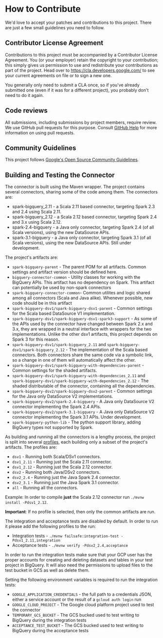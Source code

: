 # How to Contribute

We'd love to accept your patches and contributions to this project. There are
just a few small guidelines you need to follow.

## Contributor License Agreement

Contributions to this project must be accompanied by a Contributor License
Agreement. You (or your employer) retain the copyright to your contribution;
this simply gives us permission to use and redistribute your contributions as
part of the project. Head over to <https://cla.developers.google.com/> to see
your current agreements on file or to sign a new one.

You generally only need to submit a CLA once, so if you've already submitted one
(even if it was for a different project), you probably don't need to do it
again.

## Code reviews

All submissions, including submissions by project members, require review. We
use GitHub pull requests for this purpose. Consult
[GitHub Help](https://help.github.com/articles/about-pull-requests/) for more
information on using pull requests.

## Community Guidelines

This project follows [Google's Open Source Community
Guidelines](https://opensource.google.com/conduct/).

## Building and Testing the Connector

The connector is built using the Maven wrapper. The project contains several
connectors, sharing some of the code among them. The connectors are:
* spark-bigquery_2.11 - a Scala 2.11 based connector, targeting Spark 2.3 and
  2.4 using Scala 2.11.
* spark-bigquery_2.12 - a Scala 2.12 based connector, targeting Spark 2.4 and
  3.x using Scala 2.12.
* spark-2.4-bigquery - a Java only connector, targeting Spark 2.4 (of all
  Scala versions), using the new DataSource APIs.
* spark-3.1-bigquery - a Java only connector, targeting Spark 3.1 (of all
  Scala versions), using the new DataSource APIs. Still under development.

The project's artifacts are:

* `spark-bigquery-parent` - The parent POM for all artifacts. Common settings
  and artifact version should be defined here.
* `bigquery-connector-common` - Utility classes for working with the BigQuery
  APIs. This artifact has no dependency on Spark. This artifact can potentially
  be used by non-spark connectors
* `spark-bigquery-connector-common`- Common utilites and logic  shared among
  all connectors (Scala and Java alike). Whenever possible, new code should be
  in this artifact
* `spark-bigquery-dsv1/spark-bigquery-dsv1-parent` - Common settings for the
  Scala based DataSource V1 implementation.
* `spark-bigquery-dsv1/spark-bigquery-dsv1-spark3-support` - As some of the APIs
  used by the connector have changed between Spark 2.x and 3.x, they are wrapped
  in a neutral interface with wrappers for the two implementations. Unlike the
  other dsv1 artifacts, this project depends on Spark 3 for this reason.
* `spark-bigquery-dsv1/spark-bigquery_2.11` and
  `spark-bigquery-dsv1/spark-bigquery_2.12` - The implementation of the Scala
  based connectors. Both connectors share the same code via a symbolic link, so
  a change in one of them will automatically affect the other.
* `spark-bigquery-dsv1/spark-bigquery-with-dependencies-parent` - Common
  settings for the shaded artifacts.
* `spark-bigquery-dsv1/spark-bigquery-with-dependencies_2.11` and
  `spark-bigquery-dsv1/spark-bigquery-with-dependencies_2.12` - The shaded
  distributable of the connector, containing all the dependencies.
* `spark-bigquery-dsv2/spark-bigquery-dsv2-parent` - Common settings for the
  Java only DataSource V2 implementations.
* `spark-bigquery-dsv2/spark-2.4-bigquery` - A Java only DataSource V2
  connector implementing the Spark 2.4 APIs.
* `spark-bigquery-dsv2/spark-3.1-bigquery` - A Java only DataSource V2
  connector implementing the Spark 3.1 APIs. Under development.
* `spark-bigquery-python-lib` - The python support library, adding BigQuery
  types not supported by Spark.

As building and running all the connectors is a lengthy process, the project is
split into several [profiles](https://maven.apache.org/guides/introduction/introduction-to-profiles.html),
each building only a subset of the project's artifacts. The profiles are:

* `dsv1` - Running both Scala/DSv1 connectors.
* `dsv1_2.11` - Running just the Scala 2.11 connector.
* `dsv1_2.12` - Running just the Scala 2.12 connector.
* `dsv2` - Running both Java/DSv2 connectors.
* `dsv2_2.4` - Running just the Java Spark 2.4 connector.
* `dsv2_3.1` - Running just the Java Spark 3.1 connector.
* `all` - Running all the connectors.

Example: In order to compile **just** the Scala 2.12 connector run
`./mvnw install -Pdsv1_2.12`.

**Important**: If no profile is selected, then only the common artifacts are run.

The integration and acceptance tests are disabled by default. In order to run it please add the
following profiles to the run:
* Integration tests - `./mvnw failsafe:integration-test -Pdsv1_2.11,integration`
* Acceptance tests - `./mvnw verify -Pdsv2_2.4,acceptance`

In order to run the integration tests make sure that your GCP user has the proper accounts for creating and deleting
datasets and tables in your test project in BigQuery. It will also need the permissions to upload files to the test
bucket in GCS as well as delete them.

Setting the following environment variables is required to run the integration tests:
* `GOOGLE_APPLICATION_CREDENTIALS` - the full path to a credentials JSON, either a service account or the result of a
  `gcloud auth login` run
* `GOOGLE_CLOUD_PROJECT` - The Google cloud platform project used to test the connector
* `TEMPORARY_GCS_BUCKET` - The GCS bucked used to test writing to BigQuery during the integration tests
* `ACCEPTANCE_TEST_BUCKET` - The GCS bucked used to test writing to BigQuery during the acceptance tests

